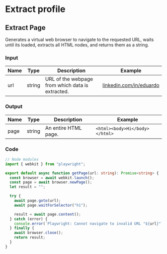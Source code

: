 # Extract profile

## Extract Page

Generates a virtual web browser to navigate to the requested URL, waits until its loaded, extracts all HTML nodes, and returns them as a string.

### Input

| Name | Type   | Description                                      | Example                     |
| ---- | ------ | ------------------------------------------------ | --------------------------- |
| url  | string | URL of the webpage from which data is extracted. | [linkedin.com/in/eduardo]() |

### Output

| Name | Type   | Description          | Example                        |
| ---- | ------ | -------------------- | ------------------------------ |
| page | string | An entire HTML page. | `<html><body>Hi</body></html>` |

### Code

```typescript
// Node modules
import { webkit } from "playwright";

export default async function getPage(url: string): Promise<string> {
  const browser = await webkit.launch();
  const page = await browser.newPage();
  let result = "";

  try {
    await page.goto(url);
    await page.waitForSelector("h1");

    result = await page.content();
  } catch (error) {
    console.error(`Playwright: Cannot navigate to invalid URL "${url}"`);
  } finally {
    await browser.close();
    return result;
  }
}
```
